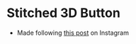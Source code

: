 # Stitched 3D Button

  - Made following [this post](https://www.instagram.com/reel/C69B0Z0MrKU/?igsh=MTVqeTNneDUwZWlqaQ%3D%3D) on Instagram
